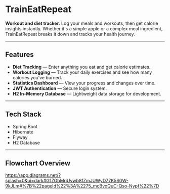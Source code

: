 # TrainEatRepeat
**Workout and diet tracker.** 
Log your meals and workouts, then get calorie insights instantly. Whether it's a simple apple or a complex meal ingredient, TrainEatRepeat breaks it down and tracks your health journey.

---

## Features
- **Diet Tracking** — Enter anything you eat and get calorie estimates.
- **Workout Logging** — Track your daily exercises and see how many calories you’ve burned.
- **Statistics Dashboard** — View your progress and changes over time.
- **JWT Authentication** — Secure login system.
- **H2 In-Memory Database** — Lightweight data storage for development.

---

## Tech Stack

- Spring Boot  
- Hibernate
- Flyway
- H2 Database

---

## Flowchart Overview

https://app.diagrams.net/?splash=0&ui=dark#G1ZGbMriUvwb8fZmJUWyD77K5S0W-9kJLm#%7B%22pageId%22%3A%2275_mcBvoQuC-Qso-Nypf%22%7D
